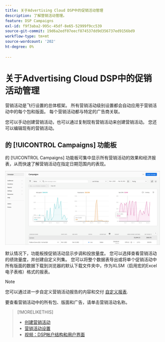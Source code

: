 ```yaml
---
title: 关于Advertising Cloud DSP中的促销活动管理
description: 了解营销活动管理。
feature: DSP Campaigns
exl-id: f9f3aba2-995c-45df-8e65-52999f9cc539
source-git-commit: 19d6a2edf07eecf874537dd9d356737ed9156bd9
workflow-type: tm+mt
source-wordcount: '202'
ht-degree: 0%

---
```


# 关于Advertising Cloud DSP中的促销活动管理

营销活动是飞行设置的总体框架。 所有营销活动级别设置都会自动应用于营销活动中的每个包和版面。 每个营销活动都与特定的广告商关联。

您可以手动创建营销活动，也可以通过复制现有营销活动来创建营销活动。 您还可以编辑现有的营销活动。

## 的 [!UICONTROL Campaigns] 功能板

<!-- standardize on "dashboard" or "view" -->
的 [!UICONTROL Campaigns] 功能板可集中显示所有营销活动的效果和经济报表，从而快速了解营销活动在指定日期范围内的表现。

![促销活动功能板](/help/dsp/assets/campaign-dashboard.png)

默认情况下，功能板按促销活动显示步调和投放量度。 您可以选择查看营销活动的绩效量度，并创建自定义列集。 您可以将整个数据表导出或将单个促销活动中所有版面的数据下载到浏览器的默认下载文件夹中，作为XLSM（启用宏的Excel电子表格）格式的报表。

>[!NOTE]
>
>您可以通过进一步自定义营销活动报告的内容和交付 [自定义报表](/help/dsp/reports/report-about.md).

要查看营销活动中的所有包、版面和广告，请单击营销活动名称。

>[!MORELIKETHIS]
>
>* [创建营销活动](campaign-create.md)
>* [营销活动设置](campaign-settings.md)
>* [视频：DSP帐户结构和用户界面](https://experienceleague.adobe.com/docs/advertising-cloud-learn/tutorials/dsp/ui.html)

